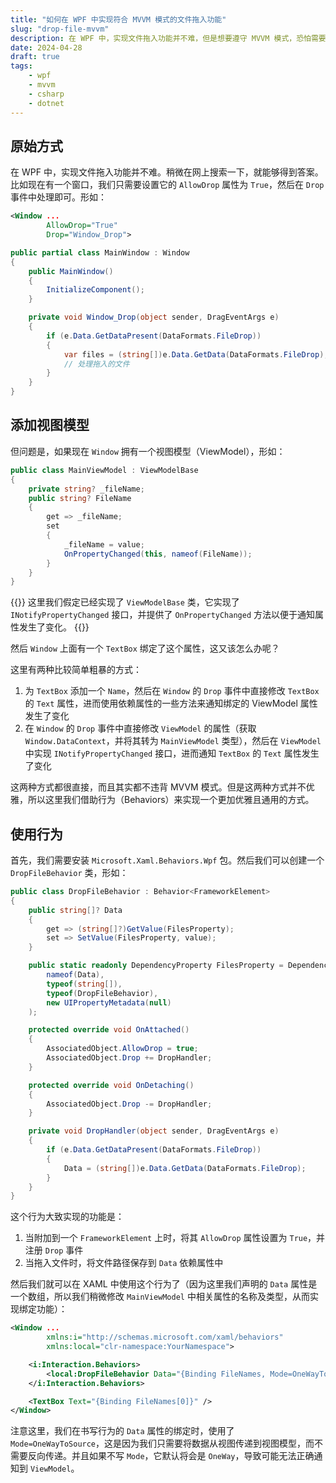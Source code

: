 ```yaml
---
title: "如何在 WPF 中实现符合 MVVM 模式的文件拖入功能"
slug: "drop-file-mvvm"
description: 在 WPF 中，实现文件拖入功能并不难，但是想要遵守 MVVM 模式，恐怕需要稍微多花费一点心思。
date: 2024-04-28
draft: true
tags:
    - wpf
    - mvvm
    - csharp
    - dotnet
---
```


## 原始方式

在 WPF 中，实现文件拖入功能并不难。稍微在网上搜索一下，就能够得到答案。比如现在有一个窗口，我们只需要设置它的 `AllowDrop` 属性为 `True`，然后在 `Drop` 事件中处理即可。形如：

```xml
<Window ...
        AllowDrop="True"
        Drop="Window_Drop">
```

```c#
public partial class MainWindow : Window
{
    public MainWindow()
    {
        InitializeComponent();
    }

    private void Window_Drop(object sender, DragEventArgs e)
    {
        if (e.Data.GetDataPresent(DataFormats.FileDrop))
        {
            var files = (string[])e.Data.GetData(DataFormats.FileDrop);
            // 处理拖入的文件
        }
    }
}
```

## 添加视图模型

但问题是，如果现在 `Window` 拥有一个视图模型（ViewModel），形如：

```c#
public class MainViewModel : ViewModelBase
{
    private string? _fileName;
    public string? FileName
    {
        get => _fileName;
        set
        {
            _fileName = value;
            OnPropertyChanged(this, nameof(FileName));
        }
    }
}
```

{{<notice info>}}
这里我们假定已经实现了 `ViewModelBase` 类，它实现了 `INotifyPropertyChanged` 接口，并提供了 `OnPropertyChanged` 方法以便于通知属性发生了变化。
{{</notice>}}

然后 `Window` 上面有一个 `TextBox` 绑定了这个属性，这又该怎么办呢？

这里有两种比较简单粗暴的方式：

1. 为 `TextBox` 添加一个 `Name`，然后在 `Window` 的 `Drop` 事件中直接修改 `TextBox` 的 `Text` 属性，进而使用依赖属性的一些方法来通知绑定的 ViewModel 属性发生了变化
2. 在 `Window` 的 `Drop` 事件中直接修改 `ViewModel` 的属性（获取 `Window.DataContext`，并将其转为 `MainViewModel` 类型），然后在 `ViewModel` 中实现 `INotifyPropertyChanged` 接口，进而通知 `TextBox` 的 `Text` 属性发生了变化

这两种方式都很直接，而且其实都不违背 MVVM 模式。但是这两种方式并不优雅，所以这里我们借助行为（Behaviors）来实现一个更加优雅且通用的方式。

## 使用行为

首先，我们需要安装 `Microsoft.Xaml.Behaviors.Wpf` 包。然后我们可以创建一个 `DropFileBehavior` 类，形如：

```c#
public class DropFileBehavior : Behavior<FrameworkElement>
{
    public string[]? Data
    {
        get => (string[]?)GetValue(FilesProperty);
        set => SetValue(FilesProperty, value);
    }

    public static readonly DependencyProperty FilesProperty = DependencyProperty.Register(
        nameof(Data),
        typeof(string[]),
        typeof(DropFileBehavior),
        new UIPropertyMetadata(null)
    );

    protected override void OnAttached()
    {
        AssociatedObject.AllowDrop = true;
        AssociatedObject.Drop += DropHandler;
    }

    protected override void OnDetaching()
    {
        AssociatedObject.Drop -= DropHandler;
    }

    private void DropHandler(object sender, DragEventArgs e)
    {
        if (e.Data.GetDataPresent(DataFormats.FileDrop))
        {
            Data = (string[])e.Data.GetData(DataFormats.FileDrop);
        }
    }
}
```

这个行为大致实现的功能是：

1. 当附加到一个 `FrameworkElement` 上时，将其 `AllowDrop` 属性设置为 `True`，并注册 `Drop` 事件
2. 当拖入文件时，将文件路径保存到 `Data` 依赖属性中

然后我们就可以在 XAML 中使用这个行为了（因为这里我们声明的 `Data` 属性是一个数组，所以我们稍微修改 `MainViewModel` 中相关属性的名称及类型，从而实现绑定功能）：

```xml
<Window ...
        xmlns:i="http://schemas.microsoft.com/xaml/behaviors"
        xmlns:local="clr-namespace:YourNamespace">

    <i:Interaction.Behaviors>
        <local:DropFileBehavior Data="{Binding FileNames, Mode=OneWayToSource}" />
    </i:Interaction.Behaviors>

    <TextBox Text="{Binding FileNames[0]}" />
</Window>
```

注意这里，我们在书写行为的 `Data` 属性的绑定时，使用了 `Mode=OneWayToSource`，这是因为我们只需要将数据从视图传递到视图模型，而不需要反向传递。并且如果不写 `Mode`，它默认将会是 `OneWay`，导致可能无法正确通知到 `ViewModel`。
